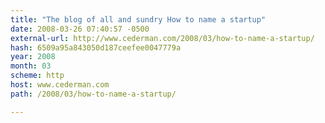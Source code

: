 ```yaml
---
title: "The blog of all and sundry How to name a startup"
date: 2008-03-26 07:40:57 -0500
external-url: http://www.cederman.com/2008/03/how-to-name-a-startup/
hash: 6509a95a843050d187ceefee0047779a
year: 2008
month: 03
scheme: http
host: www.cederman.com
path: /2008/03/how-to-name-a-startup/

---
```



